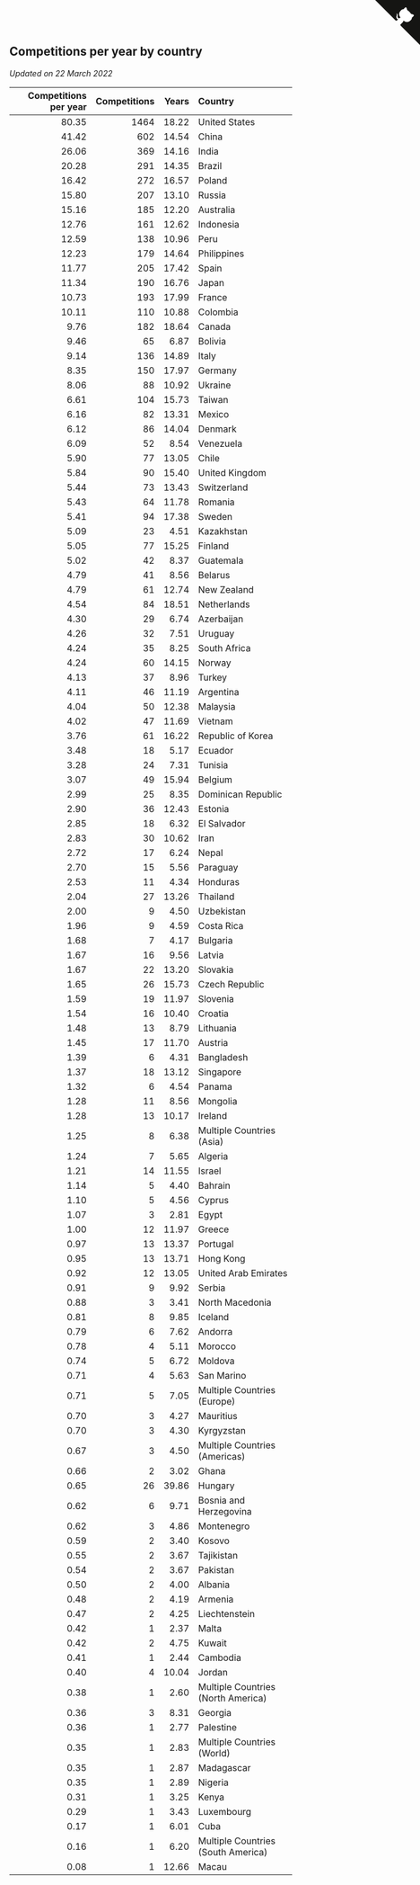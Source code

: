 ## Competitions per year by country

*Updated on 22 March 2022*

| Competitions per year | Competitions | Years | Country |
| ---: | ---: | ---: | :--- |
| 80.35 | 1464 | 18.22 | United States |
| 41.42 | 602 | 14.54 | China |
| 26.06 | 369 | 14.16 | India |
| 20.28 | 291 | 14.35 | Brazil |
| 16.42 | 272 | 16.57 | Poland |
| 15.80 | 207 | 13.10 | Russia |
| 15.16 | 185 | 12.20 | Australia |
| 12.76 | 161 | 12.62 | Indonesia |
| 12.59 | 138 | 10.96 | Peru |
| 12.23 | 179 | 14.64 | Philippines |
| 11.77 | 205 | 17.42 | Spain |
| 11.34 | 190 | 16.76 | Japan |
| 10.73 | 193 | 17.99 | France |
| 10.11 | 110 | 10.88 | Colombia |
| 9.76 | 182 | 18.64 | Canada |
| 9.46 | 65 | 6.87 | Bolivia |
| 9.14 | 136 | 14.89 | Italy |
| 8.35 | 150 | 17.97 | Germany |
| 8.06 | 88 | 10.92 | Ukraine |
| 6.61 | 104 | 15.73 | Taiwan |
| 6.16 | 82 | 13.31 | Mexico |
| 6.12 | 86 | 14.04 | Denmark |
| 6.09 | 52 | 8.54 | Venezuela |
| 5.90 | 77 | 13.05 | Chile |
| 5.84 | 90 | 15.40 | United Kingdom |
| 5.44 | 73 | 13.43 | Switzerland |
| 5.43 | 64 | 11.78 | Romania |
| 5.41 | 94 | 17.38 | Sweden |
| 5.09 | 23 | 4.51 | Kazakhstan |
| 5.05 | 77 | 15.25 | Finland |
| 5.02 | 42 | 8.37 | Guatemala |
| 4.79 | 41 | 8.56 | Belarus |
| 4.79 | 61 | 12.74 | New Zealand |
| 4.54 | 84 | 18.51 | Netherlands |
| 4.30 | 29 | 6.74 | Azerbaijan |
| 4.26 | 32 | 7.51 | Uruguay |
| 4.24 | 35 | 8.25 | South Africa |
| 4.24 | 60 | 14.15 | Norway |
| 4.13 | 37 | 8.96 | Turkey |
| 4.11 | 46 | 11.19 | Argentina |
| 4.04 | 50 | 12.38 | Malaysia |
| 4.02 | 47 | 11.69 | Vietnam |
| 3.76 | 61 | 16.22 | Republic of Korea |
| 3.48 | 18 | 5.17 | Ecuador |
| 3.28 | 24 | 7.31 | Tunisia |
| 3.07 | 49 | 15.94 | Belgium |
| 2.99 | 25 | 8.35 | Dominican Republic |
| 2.90 | 36 | 12.43 | Estonia |
| 2.85 | 18 | 6.32 | El Salvador |
| 2.83 | 30 | 10.62 | Iran |
| 2.72 | 17 | 6.24 | Nepal |
| 2.70 | 15 | 5.56 | Paraguay |
| 2.53 | 11 | 4.34 | Honduras |
| 2.04 | 27 | 13.26 | Thailand |
| 2.00 | 9 | 4.50 | Uzbekistan |
| 1.96 | 9 | 4.59 | Costa Rica |
| 1.68 | 7 | 4.17 | Bulgaria |
| 1.67 | 16 | 9.56 | Latvia |
| 1.67 | 22 | 13.20 | Slovakia |
| 1.65 | 26 | 15.73 | Czech Republic |
| 1.59 | 19 | 11.97 | Slovenia |
| 1.54 | 16 | 10.40 | Croatia |
| 1.48 | 13 | 8.79 | Lithuania |
| 1.45 | 17 | 11.70 | Austria |
| 1.39 | 6 | 4.31 | Bangladesh |
| 1.37 | 18 | 13.12 | Singapore |
| 1.32 | 6 | 4.54 | Panama |
| 1.28 | 11 | 8.56 | Mongolia |
| 1.28 | 13 | 10.17 | Ireland |
| 1.25 | 8 | 6.38 | Multiple Countries (Asia) |
| 1.24 | 7 | 5.65 | Algeria |
| 1.21 | 14 | 11.55 | Israel |
| 1.14 | 5 | 4.40 | Bahrain |
| 1.10 | 5 | 4.56 | Cyprus |
| 1.07 | 3 | 2.81 | Egypt |
| 1.00 | 12 | 11.97 | Greece |
| 0.97 | 13 | 13.37 | Portugal |
| 0.95 | 13 | 13.71 | Hong Kong |
| 0.92 | 12 | 13.05 | United Arab Emirates |
| 0.91 | 9 | 9.92 | Serbia |
| 0.88 | 3 | 3.41 | North Macedonia |
| 0.81 | 8 | 9.85 | Iceland |
| 0.79 | 6 | 7.62 | Andorra |
| 0.78 | 4 | 5.11 | Morocco |
| 0.74 | 5 | 6.72 | Moldova |
| 0.71 | 4 | 5.63 | San Marino |
| 0.71 | 5 | 7.05 | Multiple Countries (Europe) |
| 0.70 | 3 | 4.27 | Mauritius |
| 0.70 | 3 | 4.30 | Kyrgyzstan |
| 0.67 | 3 | 4.50 | Multiple Countries (Americas) |
| 0.66 | 2 | 3.02 | Ghana |
| 0.65 | 26 | 39.86 | Hungary |
| 0.62 | 6 | 9.71 | Bosnia and Herzegovina |
| 0.62 | 3 | 4.86 | Montenegro |
| 0.59 | 2 | 3.40 | Kosovo |
| 0.55 | 2 | 3.67 | Tajikistan |
| 0.54 | 2 | 3.67 | Pakistan |
| 0.50 | 2 | 4.00 | Albania |
| 0.48 | 2 | 4.19 | Armenia |
| 0.47 | 2 | 4.25 | Liechtenstein |
| 0.42 | 1 | 2.37 | Malta |
| 0.42 | 2 | 4.75 | Kuwait |
| 0.41 | 1 | 2.44 | Cambodia |
| 0.40 | 4 | 10.04 | Jordan |
| 0.38 | 1 | 2.60 | Multiple Countries (North America) |
| 0.36 | 3 | 8.31 | Georgia |
| 0.36 | 1 | 2.77 | Palestine |
| 0.35 | 1 | 2.83 | Multiple Countries (World) |
| 0.35 | 1 | 2.87 | Madagascar |
| 0.35 | 1 | 2.89 | Nigeria |
| 0.31 | 1 | 3.25 | Kenya |
| 0.29 | 1 | 3.43 | Luxembourg |
| 0.17 | 1 | 6.01 | Cuba |
| 0.16 | 1 | 6.20 | Multiple Countries (South America) |
| 0.08 | 1 | 12.66 | Macau |


<a href="https://github.com/jonatanklosko/wca_statistics" class="github-corner" aria-label="View source on Github"><svg width="80" height="80" viewBox="0 0 250 250" style="fill:#151513; color:#fff; position: absolute; top: 0; border: 0; right: 0;" aria-hidden="true"><path d="M0,0 L115,115 L130,115 L142,142 L250,250 L250,0 Z"></path><path d="M128.3,109.0 C113.8,99.7 119.0,89.6 119.0,89.6 C122.0,82.7 120.5,78.6 120.5,78.6 C119.2,72.0 123.4,76.3 123.4,76.3 C127.3,80.9 125.5,87.3 125.5,87.3 C122.9,97.6 130.6,101.9 134.4,103.2" fill="currentColor" style="transform-origin: 130px 106px;" class="octo-arm"></path><path d="M115.0,115.0 C114.9,115.1 118.7,116.5 119.8,115.4 L133.7,101.6 C136.9,99.2 139.9,98.4 142.2,98.6 C133.8,88.0 127.5,74.4 143.8,58.0 C148.5,53.4 154.0,51.2 159.7,51.0 C160.3,49.4 163.2,43.6 171.4,40.1 C171.4,40.1 176.1,42.5 178.8,56.2 C183.1,58.6 187.2,61.8 190.9,65.4 C194.5,69.0 197.7,73.2 200.1,77.6 C213.8,80.2 216.3,84.9 216.3,84.9 C212.7,93.1 206.9,96.0 205.4,96.6 C205.1,102.4 203.0,107.8 198.3,112.5 C181.9,128.9 168.3,122.5 157.7,114.1 C157.9,116.9 156.7,120.9 152.7,124.9 L141.0,136.5 C139.8,137.7 141.6,141.9 141.8,141.8 Z" fill="currentColor" class="octo-body"></path></svg></a><style>.github-corner:hover .octo-arm{animation:octocat-wave 560ms ease-in-out}@keyframes octocat-wave{0%,100%{transform:rotate(0)}20%,60%{transform:rotate(-25deg)}40%,80%{transform:rotate(10deg)}}@media (max-width:500px){.github-corner:hover .octo-arm{animation:none}.github-corner .octo-arm{animation:octocat-wave 560ms ease-in-out}}</style>
